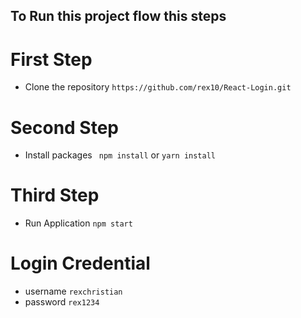  
## To Run this project flow this steps

# First Step
- Clone the repository ` https://github.com/rex10/React-Login.git `

# Second Step 
- Install packages ` npm install` or `yarn install`

# Third Step
- Run Application `npm start`

# Login Credential
- username `rexchristian`
- password `rex1234`